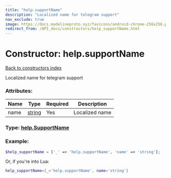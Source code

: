 ```yaml
---
title: "help.supportName"
description: "Localized name for telegram support"
nav_exclude: true
image: https://docs.madelineproto.xyz/favicons/android-chrome-256x256.png
redirect_from: /API_docs/constructors/help_supportName.html
---
```

# Constructor: help.supportName  
[Back to constructors index](index.md)



Localized name for telegram support

### Attributes:

| Name     |    Type       | Required | Description |
|----------|---------------|----------|-------------|
|name|[string](../types/string.md) | Yes|Localized name|



### Type: [help.SupportName](../types/help.SupportName.md)


### Example:

```php
$help_supportName = ['_' => 'help.supportName', 'name' => 'string'];
```  


Or, if you're into Lua:

```lua
help_supportName={_='help.supportName', name='string'}

```


